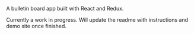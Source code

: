 A bulletin board app built with React and Redux.

Currently a work in progress. Will update the readme with instructions and demo site once finished.
